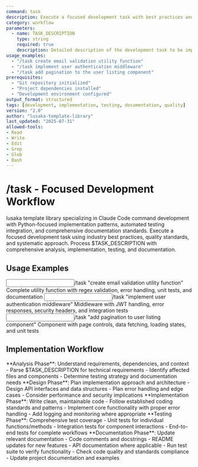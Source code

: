 ```yaml
---
command: task
description: Execute a focused development task with best practices and quality standards
category: workflow
parameters: 
  - name: TASK_DESCRIPTION
    type: string
    required: true
    description: Detailed description of the development task to be implemented
usage_examples:
  - "/task create email validation utility function"
  - "/task implement user authentication middleware"
  - "/task add pagination to the user listing component"
prerequisites: 
  - "Git repository initialized"
  - "Project dependencies installed"
  - "Development environment configured"
output_format: structured
tags: [development, implementation, testing, documentation, quality]
version: "2.0"
author: "lusaka-template-library"
last_updated: "2025-07-31"
allowed-tools:
- Read
- Write
- Edit
- Grep
- Glob
- Bash
---
```


# /task - Focused Development Workflow

<context type="project">
lusaka template library specializing in Claude Code command development with Python-focused implementation patterns, automated testing integration, and comprehensive documentation standards.
</context>

<instructions>
Execute a focused development task using industry best practices, quality standards, and systematic approach. Process $TASK_DESCRIPTION with comprehensive analysis, implementation, testing, and documentation.
</instructions>

## Usage Examples

<examples>
<example>
<input>/task "create email validation utility function"</input>
<expected_output>Complete utility function with regex validation, error handling, unit tests, and documentation</expected_output>
</example>
<example>
<input>/task "implement user authentication middleware"</input>
<expected_output>Middleware with JWT handling, error responses, security headers, and integration tests</expected_output>
</example>
<example>
<input>/task "add pagination to user listing component"</input>
<expected_output>Component with page controls, data fetching, loading states, and unit tests</expected_output>
</example>
</examples>

## Implementation Workflow

<workflow type="sequential">
<task priority="high">
**Analysis Phase**: Understand requirements, dependencies, and context
- Parse $TASK_DESCRIPTION for technical requirements
- Identify affected files and components  
- Determine testing strategy and documentation needs
</task>

<task priority="high">
**Design Phase**: Plan implementation approach and architecture
- Design API interfaces and data structures
- Plan error handling and edge cases
- Consider performance and security implications
</task>

<task priority="high">
**Implementation Phase**: Write clean, maintainable code
- Follow established coding standards and patterns
- Implement core functionality with proper error handling
- Add logging and monitoring where appropriate
</task>

<task priority="medium">
**Testing Phase**: Comprehensive test coverage
- Unit tests for individual functions/methods
- Integration tests for component interactions
- End-to-end tests for complete workflows
</task>

<task priority="medium">
**Documentation Phase**: Update relevant documentation
- Code comments and docstrings
- README updates for new features
- API documentation where applicable
</task>
</workflow>

<automation trigger="completion">
- Run test suite to verify functionality
- Check code quality and standards compliance
- Update project documentation and examples
</automation>
